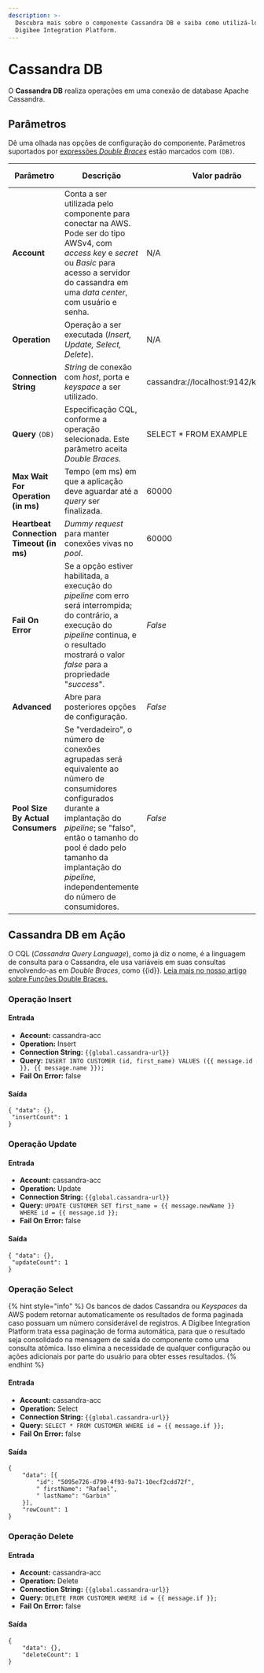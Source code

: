 ```yaml
---
description: >-
  Descubra mais sobre o componente Cassandra DB e saiba como utilizá-lo na
  Digibee Integration Platform.
---
```


# Cassandra DB

O **Cassandra DB** realiza operações em uma conexão de database Apache Cassandra.

## Parâmetros

Dê uma olhada nas opções de configuração do componente. Parâmetros suportados por [expressões _Double Braces_](https://docs.digibee.com/documentation/v/pt-br/build/double-braces) estão marcados com `(DB)`.

<table data-full-width="true"><thead><tr><th width="178">Parâmetro</th><th>Descrição</th><th width="137.75">Valor padrão</th><th>Tipo de dado</th></tr></thead><tbody><tr><td><strong>Account</strong></td><td>Conta a ser utilizada pelo componente para conectar na AWS. Pode ser do tipo AWSv4, com <em>access key</em> e <em>secret</em> ou <em>Basic</em> para acesso a servidor do cassandra em uma <em>data center</em>, com usuário e senha.</td><td>N/A</td><td><em>String</em></td></tr><tr><td><strong>Operation</strong></td><td>Operação a ser executada (<em>Insert, Update, Select, Delete</em>).</td><td>N/A</td><td><em>String</em></td></tr><tr><td><strong>Connection String</strong></td><td><em>String</em> de conexão com <em>host</em>, porta e <em>keyspace</em> a ser utilizado.</td><td>cassandra://localhost:9142/keyspace</td><td><em>String</em></td></tr><tr><td><strong>Query</strong> <code>(DB)</code></td><td>Especificação CQL, conforme a operação selecionada. Este parâmetro aceita <em>Double Braces.</em></td><td>SELECT * FROM EXAMPLE</td><td><em>String</em></td></tr><tr><td><strong>Max Wait For Operation (in ms)</strong></td><td>Tempo (em ms) em que a aplicação deve aguardar até a <em>query</em> ser finalizada.</td><td>60000</td><td>Inteiro</td></tr><tr><td><strong>Heartbeat Connection Timeout (in ms)</strong></td><td><em>Dummy request</em> para manter conexões vivas no <em>pool</em>.</td><td>60000</td><td>Inteiro</td></tr><tr><td><strong>Fail On Error</strong></td><td>Se a opção estiver habilitada, a execução do <em>pipeline</em> com erro será interrompida; do contrário, a execução do <em>pipeline</em> continua, e o resultado mostrará o valor <em>false</em> para a propriedade "<em>success</em>".</td><td><em>False</em></td><td>Booleano</td></tr><tr><td><strong>Advanced</strong></td><td>Abre para posteriores opções de configuração.</td><td><em>False</em></td><td>Booleano</td></tr><tr><td><strong>Pool Size By Actual Consumers</strong></td><td>Se "verdadeiro", o número de conexões agrupadas será equivalente ao número de consumidores configurados durante a implantação do <em>pipeline</em>; se "falso", então o tamanho do pool é dado pelo tamanho da implantação do <em>pipeline</em>, independentemente do número de consumidores.</td><td><em>False</em></td><td>Booleano</td></tr></tbody></table>

## Cassandra DB em Ação&#x20;

O CQL (_Cassandra Query Language_), como já diz o nome, é a linguagem de consulta para o Cassandra, ele usa variáveis em suas consultas envolvendo-as em _Double Braces_, como \{{id\}}. [Leia mais no nosso artigo sobre Funções Double Braces. ](https://docs.digibee.com/documentation/v/pt-br/build/double-braces/funcoes-double-braces)

### Operação Insert

#### Entrada

* **Account:** cassandra-acc
* **Operation:** Insert
* **Connection String:** `{{global.cassandra-url}}`
* **Query:** `INSERT INTO CUSTOMER (id, first_name) VALUES ({{ message.id }}, {{ message.name }});`
* **Fail On Error:** false

#### Saída&#x20;

```
{ "data": {},
 "insertCount": 1 
}
```

### **Operação Update**

#### **Entrada**

* **Account:** cassandra-acc
* **Operation:** Update
* **Connection String:** `{{global.cassandra-url}}`
* **Query:** `UPDATE CUSTOMER SET first_name = {{ message.newName }} WHERE id = {{ message.id }};`
* **Fail On Error:** false

#### Saída

```
{ "data": {},
 "updateCount": 1
}
```

### Operação Select

{% hint style="info" %}
Os bancos de dados Cassandra ou _Keyspaces_ da AWS podem retornar automaticamente os resultados de forma paginada caso possuam um número considerável de registros. A Digibee Integration Platform trata essa paginação de forma automática, para que o resultado seja consolidado na mensagem de saída do componente como uma consulta atômica. Isso elimina a necessidade de qualquer configuração ou ações adicionais por parte do usuário para obter esses resultados.
{% endhint %}

#### Entrada

* **Account:** cassandra-acc
* **Operation:** Select
* **Connection String:** `{{global.cassandra-url}}`
* **Query:** `SELECT * FROM CUSTOMER WHERE id = {{ message.if }};`
* **Fail On Error:** false

#### **Saída**

```
{
	"data": [{
		"id": "5095e726-d790-4f93-9a71-10ecf2cdd72f",
		" firstName": "Rafael",
		" lastName": "Garbin"
	}],
	"rowCount": 1
}

```

### Operação Delete

#### Entrada

* **Account:** cassandra-acc
* **Operation:** Delete
* **Connection String:** `{{global.cassandra-url}}`
* **Query:** `DELETE FROM CUSTOMER WHERE id = {{ message.if }};`
* **Fail On Error:** false

#### Saída

```
{
	"data": {},
	"deleteCount": 1
}

```
